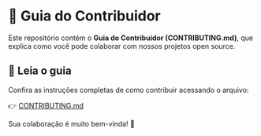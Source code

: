 # 📘 Guia do Contribuidor

Este repositório contém o **Guia do Contribuidor (CONTRIBUTING.md)**, que explica como você pode colaborar com nossos projetos open source.

## 📄 Leia o guia

Confira as instruções completas de como contribuir acessando o arquivo:

👉 [CONTRIBUTING.md](.HOME/CONTRIBUTING.md)

Sua colaboração é muito bem-vinda! 💙

